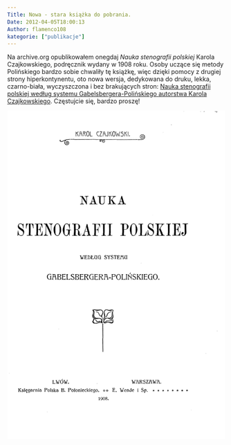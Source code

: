```yaml
---
Title: Nowa - stara książka do pobrania.
Date: 2012-04-05T18:00:13
Author: flamenco108
kategorie: ["publikacje"]
---
```


Na archive.org opublikowałem onegdaj *Nauka stenografii polskiej* Karola
Czajkowskiego, podręcznik wydany w 1908 roku. Osoby uczące się metody
Polińskiego bardzo sobie chwaliły tę książkę, więc dzięki pomocy z
drugiej strony hiperkontynentu, oto nowa wersja, dedykowana do druku,
lekka, czarno-biała, wyczyszczona i bez brakujących stron: [Nauka
stenografii polskiej według systemu Gabelsbergera-Polińskiego autorstwa
Karola
Czajkowskiego](https://archive.org/details/NaukaStenografiiPolskiejWedlugSystemuGabelsbergera-polinskiego).
Częstujcie się, bardzo proszę!



![](czajk.png)


